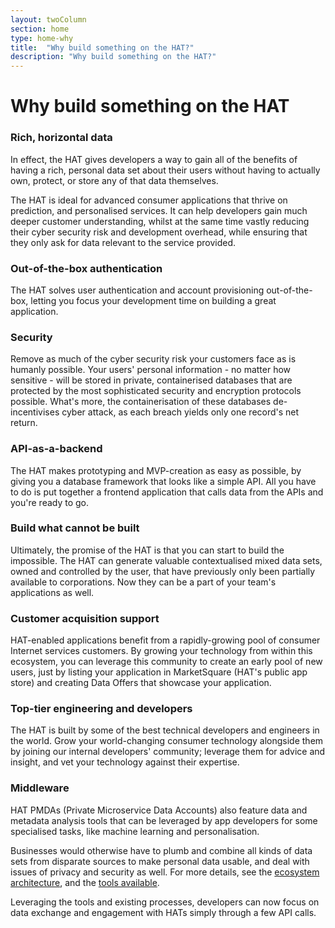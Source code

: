 ```yaml
---
layout: twoColumn
section: home
type: home-why
title:  "Why build something on the HAT?"
description: "Why build something on the HAT?"
---
```


# Why build something on the HAT

### Rich, horizontal data

In effect, the HAT gives developers a way to gain all of the benefits of having a rich, personal data set about their users without having to actually own, protect, or store any of that data themselves.

The HAT is ideal for advanced consumer applications that thrive on prediction, and personalised services. It can help developers gain much deeper customer understanding, whilst at the same time vastly reducing their cyber security risk and development overhead, while ensuring that they only ask for data relevant to the service provided.

### Out-of-the-box authentication

The HAT solves user authentication and account provisioning out-of-the-box, letting you focus your development time on building a great application.

### Security

Remove as much of the cyber security risk your customers face as is humanly possible. Your users' personal information - no matter how sensitive - will be stored in private, containerised databases that are protected by the most sophisticated security and encryption protocols possible. What's more, the containerisation of these databases de-incentivises cyber attack, as each breach yields only one record's net return.

### API-as-a-backend

The HAT makes prototyping and MVP-creation as easy as possible, by giving you a database framework that looks like a simple API. All you have to do is put together a frontend application that calls data from the APIs and you're ready to go.

### Build what cannot be built

Ultimately, the promise of the HAT is that you can start to build the impossible. The HAT can generate valuable contextualised mixed data sets, owned and controlled by the user, that have previously only been partially available to corporations. Now they can be a part of your team's applications as well.

### Customer acquisition support

HAT-enabled applications benefit from a rapidly-growing pool of consumer Internet services customers. By growing your technology from within this ecosystem, you can leverage this community to create an early pool of new users, just by listing your application in MarketSquare (HAT's public app store) and creating Data Offers that showcase your application.

### Top-tier engineering and developers

The HAT is built by some of the best technical developers and engineers in the world. Grow your world-changing consumer technology alongside them by joining our internal developers' community; leverage them for advice and insight, and vet your technology against their expertise.

### Middleware

HAT PMDAs (Private Microservice Data  Accounts) also feature data and metadata analysis tools that can be leveraged by app developers for some specialised tasks, like machine learning and personalisation.

Businesses would otherwise have to plumb and combine all kinds of data sets from disparate sources to make personal data usable, and deal with issues of privacy and security as well. For more details, see the [ecosystem architecture](1_knowing_ecosystem.html), and the [tools available](HAT_core.html).

Leveraging the tools and existing processes, developers can now focus on data exchange and engagement with HATs simply through a few API calls.

